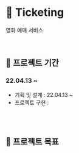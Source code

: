 # 🍿 Ticketing
영화 예매 서비스

<br/>

## 📆 프로젝트 기간
### 22.04.13 ~ 
- 기획 및 설계 : 22.04.13 ~ 
- 프로젝트 구현 :   


<br/><br/>

## 🎯 프로젝트 목표


<br/><br/>
